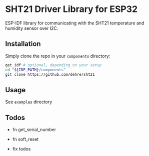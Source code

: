 # SHT21 Driver Library for ESP32

ESP-IDF library for communicating with the SHT21 temperature and humidity sensor over I2C.

## Installation

Simply clone the repo in your `components` directory:

```sh
get_idf # optional, depending on your setup
cd "${IDF_PATH}/components"
git clone https://github.com/dehre/sht21
```

## Usage

See `examples` directory

## Todos

- fn get_serial_number

- fn soft_reset

- fix todos
